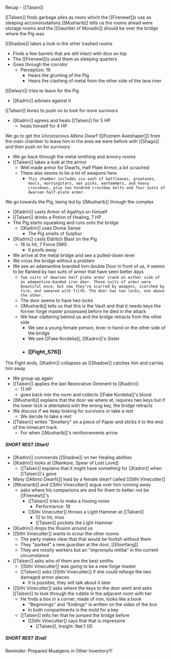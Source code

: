Recap - [[Talsen]]

[[Talsen]] finds garbage piles as nests which the [[Firenewt]]s use as sleeping accommodations
[[Musharib]] tells us the rooms ahead were storage rooms and the [[Gauntlet of Moradin]] should be over the bridge where the Pig was

[[Shadow]] takes a look in the other trashed rooms
- Finds a few barrels that are still intact with dice on top
- The [[Firenewt]]s used them as sleeping quarters
- Goes through the corridor
	- Perception: 19
		- Hears the grunting of the Pig
		- Hears the clashing of metal from the other side of the lava river

[[Delwyn]] tries to leave for the Pig
- [[Kadrin]] advises against it

[[Talsen]] levies to push on to look for more survivors
- [[Kadrin]] agrees and heals [[Talsen]] for 5 HP
	- heals himself for 4 HP

We go to get the Unconscious Albino Dwarf ([[Foznem Axeshaper]]) from the main chamber to leave him in the area we were before with [[Shago]] and then push on for survivors
- We go back through the metal smithing and armory rooms
- [[Talsen]] takes a look at the armor
	- Well made armor for Dwarfs, Half Plate Armor, a bit scrached
	- There also seems to be a lot of weapons here
		- `This chamber includes six each of battleaxes, greataxes, mauls, morningstars, war picks, warhammers, and heavy crossbows, plus two hundred crossbow bolts and four suits of dwarven half-plate armor.`

We go towards the Pig, being led by [[Musharib]] through the complex
- [[Kadrin]] casts Armor of Agathys on himself
- [[Talsen]] drinks a Potion of Healing, 7 HP
- The Pig starts squeaking and runs onto the bridge
	- [[Kadrin]] uses Divine Sense
		- The Pig smells of Sulphur
- [[Kadrin]] casts Eldritch Blast on the Pig
	- 16 to hit, 7 Force DMG
		- It poofs away
- We arrive at the metal bridge and see a pulled-down lever
- We cross the bridge without a problem
- We see an adamantine branded Iron double Door in front of us, it seems to be flanked by two suits of armor that have seen better days
	- `Two suits of dwarven half plate armor stand on either side of an adamantine-banded iron door. These suits of armor were beautiful once, but now they’re scarred by weapons, scorched by fire, and smeared with filth. The door has two locks, one above the other.`
	- The door seems to have two locks
	- [[Musharib]] tells us that this is the Vault and that it needs keys the former forge master possessed before he died in the attack
	- We hear clattering behind us and the bridge retracts from the other side
		- We see a young female person, lever in hand on the other side of the bridge
		- We see [[Fake Kordelia]], [[Kadrin]]'s Sister
		- ### [[Fight_S76]]

The Fight ends, [[Kadrin]] collapses as [[Shadow]] catches him and carries him away
- We group up again
- [[Talsen]] applies the last Restorative Ointment to [[Kadrin]]
	- 11 HP
	- goes back into the room and collects [[Fake Kordelia]]'s blood
- [[Musharib]] explains that the door we where at, requires two keys but if the lower lock is attempted with the wrong key, the bridge retracts
- We discuss if we keep looking for survivors or take a rest
	- We decide to take a rest
- [[Talsen]] writes "Smeltery" on a piece of Paper and sticks it to the end of the minecart track
	- For when [[Musharib]]'s reinforcements arrive

##### SHORT REST (Start)
- [[Kadrin]] commends [[Shadow]] on her Healing abilities
- [[Kadrin]] looks at [[Nankore, Spear of Lost Love]]
	- [[Talsen]] explains that it might have something for [[Kadrin]] when [[Talsen]]'s gone
- Many [[Albino Dwarfs]] lead by a female dwarf called [[Sithi Vinecutter]]
- [[Musharib]] and [[Sithi Vinecutter]] argue over him running away
	- asks where his companions are and for them to better not be [[Firenewt]]'s
		- [[Talsen]] tries to make a hissing noise
			- Performance: 19
		- [[Sithi Vinecutter]] throws a Light Hammer at [[Talsen]]
			- 12 to hit, miss
			- [[Talsen]] pockets the Light Hammer
- [[Kadrin]] drops the Illusion around us
- [[Sithi Vinecutter]] wants to scour the other rooms
	- The party makes clear that that would be foolish without them
	- They "parked" a new guardian at the door, [[Ebonfang]]
	- They are mostly workers but an "impromptu militia" in the current circumstance
- [[Talsen]] asks who of them are the best smiths
	- [[Sithi Vinecutter]] was going to be a new forge master
	- [[Talsen]] asks [[Sithi Vinecutter]] if she could reforge the two damaged armor pieces
		- It is possible, they will talk about it later
- [[Sithi Vinecutter]] asks where the keys to the door went and asks [[Talsen]] to look through the rubble in the adjacent room with her
	- He finds a box in a corner, made of iron, looks like a book
		- "Beginnings" and "Endings" is written on the sides of the box
		- In both compartments is the mold for a key
	- [[Talsen]] tells her that he jumped the bridge before
		- [[Sithi Vinecutter]] says that that is impressive
			- [[Talsen]], Insight: Nat.1 (0)

##### SHORT REST (End)

Reminder: Prepared Muatgens in Other Inventory!!!